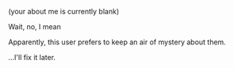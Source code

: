 (your about me is currently blank)

Wait, no, I mean

Apparently, this user prefers to keep an air of mystery about them.

...I'll fix it later.
